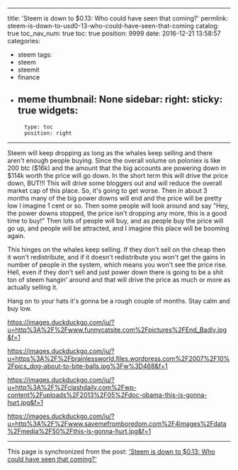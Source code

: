 
---
title: 'Steem is down to $0.13: Who could have seen that coming?'
permlink: steem-is-down-to-usd0-13-who-could-have-seen-that-coming
catalog: true
toc_nav_num: true
toc: true
position: 9999
date: 2016-12-21 13:58:57
categories:
- steem
tags:
- steem
- steemit
- finance
- meme
thumbnail: None
sidebar:
    right:
        sticky: true
widgets:
    -
        type: toc
        position: right
---


Steem will keep dropping as long as the whales keep selling and there aren't enough people buying.  Since the overall volume on poloniex is like 200 btc ($16k) and the amount that the big accounts are powering down in $114k worth the price will go down.  In the short term this will drive the price down, BUT!!!  This will drive some bloggers out and will reduce the overall market cap of this place.  So, it's going to get worse.  Then in about 3 months many of the big power downs will end and the price will be pretty low I imagine 1 cent or so.  Then some people will look around and say "Hey, the power downs stopped, the price isn't dropping any more, this is a good time to buy!"  Then lots of people will buy, and as people buy the price will go up, and people will be attracted, and I imagine this place will be booming again.  

This hinges on the whales keep selling.  If they don't sell on the cheap then it won't redistribute, and if it doesn't redistribute you won't get the gains in number of people in the system, which means you won't see the price rise.  Hell, even if they don't sell and just power down there is going to be a shit ton of steem hangin' around and that will drive the price as much or more as actually selling it.

Hang on to your hats it's gonna be a rough couple of months.  Stay calm and buy low.

https://images.duckduckgo.com/iu/?u=http%3A%2F%2Fwww.funnycatsite.com%2Fpictures%2FEnd_Badly.jpg&f=1

https://images.duckduckgo.com/iu/?u=https%3A%2F%2Fbrainlessworld.files.wordpress.com%2F2007%2F10%2Fpics_dog-about-to-bite-balls.jpg%3Fw%3D468&f=1

https://images.duckduckgo.com/iu/?u=http%3A%2F%2Fclashdaily.com%2Fwp-content%2Fuploads%2F2013%2F05%2Fdoc-obama-this-is-gonna-hurt.jpg&f=1

https://images.duckduckgo.com/iu/?u=http%3A%2F%2Fwww.savemefromboredom.com%2F4images%2Fdata%2Fmedia%2F50%2Fthis-is-gonna-hurt.jpg&f=1

- - -

This page is synchronized from the post: ['Steem is down to $0.13: Who could have seen that coming?'](https://steemit.com/@aggroed/steem-is-down-to-usd0-13-who-could-have-seen-that-coming)
